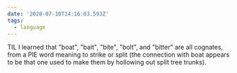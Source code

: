 ```yaml
---
date: '2020-07-10T14:16:03.593Z'
tags:
  - language
---
```


TIL I learned that "boat", "bait", "bite", "bolt", and "bitter" are all cognates, from a PIE word meaning to strike or split (the connection with boat appears to be that one used to make them by hollowing out split tree trunks).
